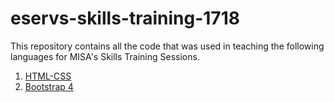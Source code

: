 # eservs-skills-training-1718

This repository contains all the code that was used in teaching the following languages for MISA's Skills Training Sessions.

1. [HTML-CSS](https://github.com/tripeersyou/eservs-skills-training-1718/tree/master/HTML-CSS)
2. [Bootstrap 4](https://github.com/tripeersyou/eservs-skills-training-1718/tree/master/BOOTSTRAP-4)